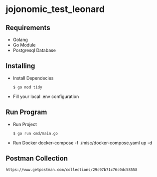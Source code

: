 # jojonomic_test_leonard

## Requirements
  - Golang 
  - Go Module
  - Postgresql Database

## Installing
  - Install Dependecies
     ```console in each microservices
     $ go mod tidy
     ```
  - Fill your local .env configuration

## Run Program
  - Run Project
     ```console in each microservices
     $ go run cmd/main.go
     ```
  - Run Docker
    docker-compose -f ./misc/docker-compose.yaml up -d

## Postman Collection
    https://www.getpostman.com/collections/29c97b71c76c0dc58558



